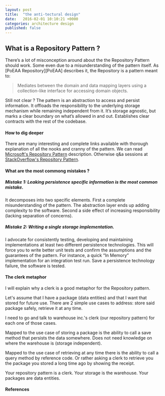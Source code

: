 ```yaml
---
layout: post
title:  "the anti-tectural design"
date:   2016-02-01 10:10:21 +0000
categories: architecture design
published: false
---
```


## What is a Repository Pattern ?

There’s a lot of misconception around about the the Repository Pattern should work. Some even due to a misunderstanding of the pattern itself. As [PoEAA Repository][PoEAA] describes it, the Repository is a pattern meant to:

> Mediates between the domain and data mapping layers using a collection-like interface for accessing domain objects.

Still not clear ?
The pattern is an abstraction to access and persist information. It offloads the responsibility to the underlying storage mechanism while remaining independent from it. It’s storage agnostic, but marks a clear boundary on what’s allowed in and out. Establishes clear contracts with the rest of the codebase.

#### How to dig deeper

There are many interesting and complete links available with thorough explanation of all the nooks and cranny of the pattern. We can read [Microsoft's Repository Pattern][Microsoft's Repository Pattern] description. Otherwise q&a sessions at [StackOverflow's Repository Pattern][StackOverflow's Repository Pattern].

#### What are the most commong mistakes ?

##### Mistake 1: Leaking persistence specific information is the most common mistake.

It decomposes into two specific elements.
First a complete misunderstanding of the pattern. The abstraction layer ends up adding complexity to the software. Second a side effect of increasing responsibility (lacking separation of concerns).

##### Mistake 2: Writing a single storage implementation.

I advocate for consistently testing, developing and maintaining implementations at least two different persistence technologies. This will force you to write better unit tests and confirm the assumptions and the guarantees of the pattern. For instance, a quick “In Memory” implementation for an integration test run. Save a persistence technology failure, the software is tested.

#### The clerk metaphor

I will explain why a clerk is a good metaphor for the Repository pattern.

Let's assume that I have a package (data entities) and that I want that stored for future use. There are 2 simple use cases to address: store said package safely, retrieve it at any time.

I need to go and talk to warehouse inc.'s clerk (our repository pattern) for each one of those cases.

Mapped to the use case of storing a package is the ability to call a save method that persists the data somewhere. Does not need knowledge on where the warehouse is (storage independent).

Mapped to the use case of retrieving at any time there is the ability to call a query method by reference code. Or rather asking a clerk to retrieve you the package you stored a long time ago by showing the receipt.

Your repository pattern is a clerk.
Your storage is the warehouse.
Your packages are data entities.

#### References

[PoEAA Repository]: http://www.martinfowler.com/eaaCatalog/repository.html
[Microsoft's Repository Pattern]:https://msdn.microsoft.com/en-us/library/ff649690.aspx
[StackOverflow's Repository Pattern]:http://stackoverflow.com/questions/tagged/repository-pattern